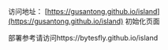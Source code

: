 
访问地址： [https://gusantong.github.io/island](https://gusantong.github.io/island)
初始化页面

部署参考请访问https://bytesfly.github.io/island
